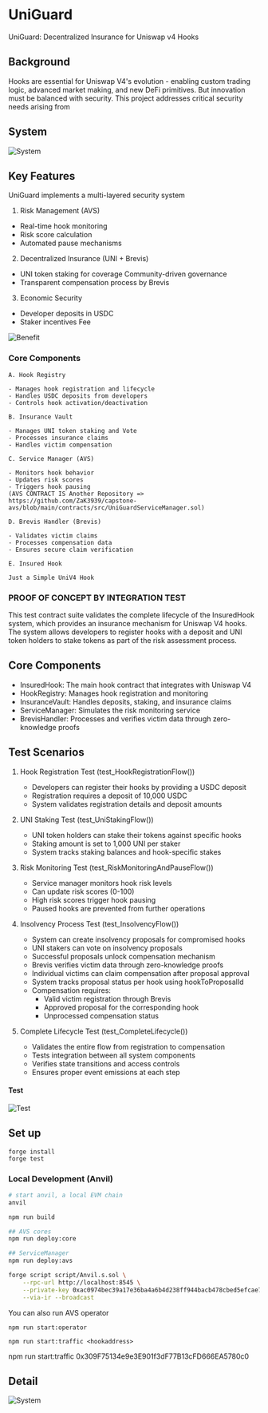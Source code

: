# UniGuard

UniGuard: Decentralized Insurance for Uniswap v4 Hooks

## Background

Hooks are essential for Uniswap V4's evolution - enabling custom trading logic, advanced market making, and new DeFi
primitives. But innovation must be balanced with security. This project addresses critical security needs arising from

## System

![System](./flow.png)

## Key Features

UniGuard implements a multi-layered security system

1. Risk Management (AVS)

- Real-time hook monitoring
- Risk score calculation
- Automated pause mechanisms

2. Decentralized Insurance (UNI + Brevis)

- UNI token staking for coverage Community-driven governance
- Transparent compensation process by Brevis

3. Economic Security

- Developer deposits in USDC
- Staker incentives Fee

![Benefit](./benefits.png)

### Core Components

```
A. Hook Registry

- Manages hook registration and lifecycle
- Handles USDC deposits from developers
- Controls hook activation/deactivation

B. Insurance Vault

- Manages UNI token staking and Vote
- Processes insurance claims
- Handles victim compensation

C. Service Manager (AVS)

- Monitors hook behavior
- Updates risk scores
- Triggers hook pausing
(AVS CONTRACT IS Another Repository =>
https://github.com/ZaK3939/capstone-avs/blob/main/contracts/src/UniGuardServiceManager.sol)

D. Brevis Handler (Brevis)

- Validates victim claims
- Processes compensation data
- Ensures secure claim verification

E. Insured Hook

Just a Simple UniV4 Hook
```

### PROOF OF CONCEPT BY INTEGRATION TEST

This test contract suite validates the complete lifecycle of the InsuredHook system, which provides an insurance
mechanism for Uniswap V4 hooks. The system allows developers to register hooks with a deposit and UNI token holders to
stake tokens as part of the risk assessment process.

## Core Components

- InsuredHook: The main hook contract that integrates with Uniswap V4
- HookRegistry: Manages hook registration and monitoring
- InsuranceVault: Handles deposits, staking, and insurance claims
- ServiceManager: Simulates the risk monitoring service
- BrevisHandler: Processes and verifies victim data through zero-knowledge proofs

## Test Scenarios

1. Hook Registration Test (test_HookRegistrationFlow())

   - Developers can register their hooks by providing a USDC deposit
   - Registration requires a deposit of 10,000 USDC
   - System validates registration details and deposit amounts

2. UNI Staking Test (test_UniStakingFlow())

   - UNI token holders can stake their tokens against specific hooks
   - Staking amount is set to 1,000 UNI per staker
   - System tracks staking balances and hook-specific stakes

3. Risk Monitoring Test (test_RiskMonitoringAndPauseFlow())

   - Service manager monitors hook risk levels
   - Can update risk scores (0-100)
   - High risk scores trigger hook pausing
   - Paused hooks are prevented from further operations

4. Insolvency Process Test (test_InsolvencyFlow())

   - System can create insolvency proposals for compromised hooks
   - UNI stakers can vote on insolvency proposals
   - Successful proposals unlock compensation mechanism
   - Brevis verifies victim data through zero-knowledge proofs
   - Individual victims can claim compensation after proposal approval
   - System tracks proposal status per hook using hookToProposalId
   - Compensation requires:
     - Valid victim registration through Brevis
     - Approved proposal for the corresponding hook
     - Unprocessed compensation status

5. Complete Lifecycle Test (test_CompleteLifecycle())
   - Validates the entire flow from registration to compensation
   - Tests integration between all system components
   - Verifies state transitions and access controls
   - Ensures proper event emissions at each step

#### Test

![Test](./test.png)

## Set up

```
forge install
forge test
```

### Local Development (Anvil)

```bash
# start anvil, a local EVM chain
anvil

npm run build

## AVS cores
npm run deploy:core

## ServiceManager
npm run deploy:avs

forge script script/Anvil.s.sol \
    --rpc-url http://localhost:8545 \
    --private-key 0xac0974bec39a17e36ba4a6b4d238ff944bacb478cbed5efcae784d7bf4f2ff80 \
    --via-ir --broadcast

```

You can also run AVS operator

```
npm run start:operator

npm run start:traffic <hookaddress>
```

npm run start:traffic 0x309F75134e9e3E901f3dF77B13cFD666EA5780c0

## Detail

![System](./uniguard.png)
